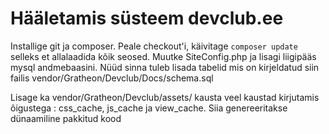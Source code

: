 Hääletamis süsteem devclub.ee
=======
Installige git ja composer. Peale checkout'i, käivitage `composer update` selleks et allalaadida kõik seosed. Muutke SiteConfig.php ja lisagi liigipääs mysql andmebaasini. Nüüd sinna tuleb lisada tabelid mis on kirjeldatud siin failis vendor/Gratheon/Devclub/Docs/schema.sql

Lisage ka vendor/Gratheon/Devclub/assets/ kausta veel kaustad kirjutamis õigustega : css_cache, js_cache ja view_cache. Siia genereeritakse dünaamiline pakkitud kood
